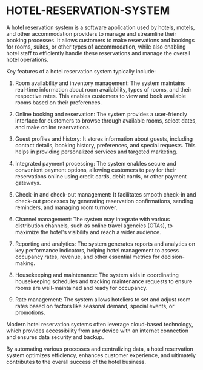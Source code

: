 # HOTEL-RESERVATION-SYSTEM
A hotel reservation system is a software application used by hotels, motels, and other accommodation providers to manage and streamline their booking processes. It allows customers to make reservations and bookings for rooms, suites, or other types of accommodation, while also enabling hotel staff to efficiently handle these reservations and manage the overall hotel operations.

Key features of a hotel reservation system typically include:

1. Room availability and inventory management: The system maintains real-time information about room availability, types of rooms, and their respective rates. This enables customers to view and book available rooms based on their preferences.

2. Online booking and reservation: The system provides a user-friendly interface for customers to browse through available rooms, select dates, and make online reservations.

3. Guest profiles and history: It stores information about guests, including contact details, booking history, preferences, and special requests. This helps in providing personalized services and targeted marketing.

4. Integrated payment processing: The system enables secure and convenient payment options, allowing customers to pay for their reservations online using credit cards, debit cards, or other payment gateways.

5. Check-in and check-out management: It facilitates smooth check-in and check-out processes by generating reservation confirmations, sending reminders, and managing room turnover.

6. Channel management: The system may integrate with various distribution channels, such as online travel agencies (OTAs), to maximize the hotel's visibility and reach a wider audience.

7. Reporting and analytics: The system generates reports and analytics on key performance indicators, helping hotel management to assess occupancy rates, revenue, and other essential metrics for decision-making.

8. Housekeeping and maintenance: The system aids in coordinating housekeeping schedules and tracking maintenance requests to ensure rooms are well-maintained and ready for occupancy.

9. Rate management: The system allows hoteliers to set and adjust room rates based on factors like seasonal demand, special events, or promotions.

Modern hotel reservation systems often leverage cloud-based technology, which provides accessibility from any device with an internet connection and ensures data security and backup.

By automating various processes and centralizing data, a hotel reservation system optimizes efficiency, enhances customer experience, and ultimately contributes to the overall success of the hotel business.
